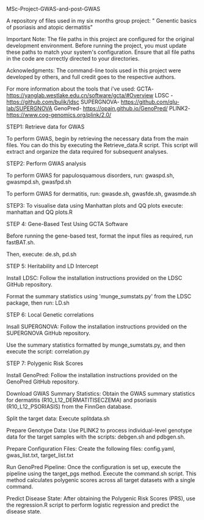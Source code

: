 MSc-Project-GWAS-and-post-GWAS

A repository of files used in my six months group project: " Genentic basics of psoriasis and atopic dermatitis"

Important Note: The file paths in this project are configured for the original development environment. Before running the project, you must update these paths to match your system's configuration. Ensure that all file paths in the code are correctly directed to your directories.

Acknowledgments: The command-line tools used in this project were developed by others, and full credit goes to the respective authors.

For more information about the tools that i've used: 
GCTA- https://yanglab.westlake.edu.cn/software/gcta/#Overview 
LDSC - https://github.com/bulik/ldsc
SUPERGNOVA- https://github.com/qlu-lab/SUPERGNOVA
GenoPred- https://opain.github.io/GenoPred/
PLINK2- https://www.cog-genomics.org/plink/2.0/ 

STEP1: Retrieve data for GWAS

To perform GWAS, begin by retrieving the necessary data from the main files. You can do this by executing the Retrieve_data.R script. This script will extract and organize the data required for subsequent analyses.

STEP2: Perform GWAS analysis 

To perform GWAS for papulosquamous disorders, run: gwaspd.sh, gwasmpd.sh, gwasfpd.sh

To perform GWAS for dermatitis, run: gwasde.sh, gwasfde.sh, gwasmde.sh

STEP3: To visualise data using Manhattan plots and QQ plots execute: manhattan and QQ plots.R

STEP 4: Gene-Based Test Using GCTA Software

Before running the gene-based test, format the input files as required, run fastBAT.sh. 

Then, execute: de.sh, pd.sh

STEP 5: Heritability and LD Intercept

Install LDSC: Follow the installation instructions provided on the LDSC GitHub repository.

Format the summary statistics using 'munge_sumstats.py' from the LDSC package, then run: LD.sh

STEP 6: Local Genetic correlations 

Insall SUPERGNOVA: Follow the installation instructions provided on the SUPERGNOVA GitHub repository.

Use the summary statistics formatted by munge_sumstats.py, and then execute the script: correlation.py

STEP 7: Polygenic Risk Scores

Install GenoPred: Follow the installation instructions provided on the GenoPred GitHub repository.

Download GWAS Summary Statistics: Obtain the GWAS summary statistics for dermatitis (R10_L12_DERMATITISECZEMA) and psoriasis (R10_L12_PSORIASIS) from the FinnGen database.

Split the target data: Execute splitdata.sh

Prepare Genotype Data: Use PLINK2 to process individual-level genotype data for the target samples with the scripts: debgen.sh and pdbgen.sh.

Prepare Configuration Files: Create the following files: config.yaml, gwas_list.txt, target_list.txt

Run GenoPred Pipeline: Once the configuration is set up, execute the pipeline using the target_pgs method. Execute the command.sh script. This method calculates polygenic scores across all target datasets with a single command. 

Predict Disease State: After obtaining the Polygenic Risk Scores (PRS), use the regression.R script to perform logistic regression and predict the disease state.







